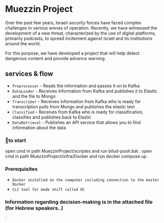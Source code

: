 # Muezzin Project

Over the past few years, Israeli security forces have faced complex challenges in various arenas of operation. Recently, we have witnessed the development of a new threat, characterized by the use of digital platforms, primarily podcasts, to spread incitement against Israel and its institutions around the world.

For this purpose, we have developed a project that will help detect dangerous content and provide advance warning.

## services & flow

- `Preprocessor` - Reads the information and passes it on to Kafka
- `DataLoader`  - Receives information from Kafka and publishes it to Elastic and the file to Mongo
- `Transcriber` - Receives information from Kafka who is ready for transcription pulls from Mongo and publishes the elastic text
- `Classified` - Receives from Kafka who is ready for classification, classifies and publishes back to Elastic
- `DataRetrieval` - Publishes an API service that allows you to find information about the data


### 🔹to start

open cmd in path MuezzinProject/scriptes and run bilud-posh.bat .
open cmd in path MuezzinProject/infra/Docker and run docker compose up .



### Prerequisites
- `Docker installed on the computer including connection to the master Docker`
- `CLI tool for mode shift called OC`




### Information regarding decision-making is in the attached file (for Hebrew speakers..) 


`